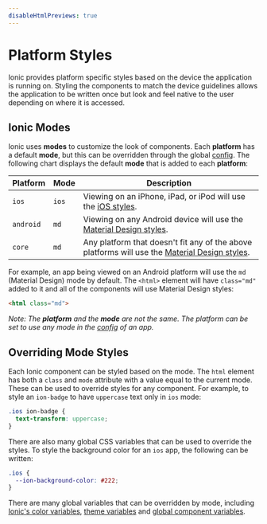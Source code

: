 ```yaml
---
disableHtmlPreviews: true
---
```


# Platform Styles

Ionic provides platform specific styles based on the device the application is running on. Styling the components to match the device guidelines allows the application to be written once but look and feel native to the user depending on where it is accessed.


## Ionic Modes

Ionic uses **modes** to customize the look of components. Each **platform** has a default **mode**, but this can be overridden through the global [config](../utilities/config). The following chart displays the default **mode** that is added to each **platform**:

| Platform  | Mode  | Description                                                                                                                       |
|-----------|-------|-----------------------------------------------------------------------------------------------------------------------------------|
| `ios`     | `ios` | Viewing on an iPhone, iPad, or iPod will use the [iOS styles](https://www.apple.com/ios).                                   |
| `android` | `md`  | Viewing on any Android device will use the [Material Design styles](https://material.io/guidelines/).                             |
| `core`    | `md`  | Any platform that doesn't fit any of the above platforms will use the [Material Design styles](https://material.io/guidelines/).  |

For example, an app being viewed on an Android platform will use the `md` (Material Design) mode by default. The `<html>` element will have `class="md"` added to it and all of the components will use Material Design styles:

```html
<html class="md">
```

_Note: The **platform** and the **mode** are not the same. The platform can be set to use any mode in the [config](../utilities/config) of an app._

## Overriding Mode Styles

Each Ionic component can be styled based on the mode. The `html` element has both a `class` and `mode` attribute with a value equal to the current mode. These can be used to override styles for any component. For example, to style an `ion-badge` to have `uppercase` text only in `ios` mode:

```css
.ios ion-badge {
  text-transform: uppercase;
}
```

There are also many global CSS variables that can be used to override the styles. To style the background color for an `ios` app, the following can be written:

```css
.ios {
  --ion-background-color: #222;
}
```

There are many global variables that can be overridden by mode, including [Ionic's color variables](/docs/theming/colors), [theme variables](/docs/theming/themes) and [global component variables](/docs/theming/advanced).
